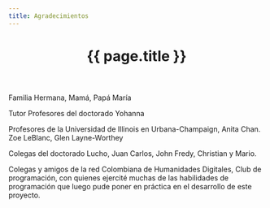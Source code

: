 ```yaml
---
title: Agradecimientos
---
```


<header class="chapter-headers">
  <h1>{{ page.title }}</h1>
</header>

Familia
Hermana, Mamá, Papá
María

Tutor
Profesores del doctorado
Yohanna

Profesores de la Universidad de Illinois en Urbana-Champaign, Anita Chan. Zoe LeBlanc, Glen Layne-Worthey

Colegas del doctorado Lucho, Juan Carlos, John Fredy, Christian y Mario.

Colegas y amigos de la red Colombiana de Humanidades Digitales, Club de programación, con quienes ejercité muchas de las habilidades de programación que luego pude poner en práctica en el desarrollo de este proyecto.